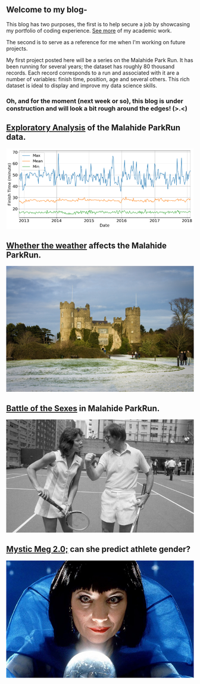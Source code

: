 
## Welcome to my blog-
This blog has two purposes, the first is to help secure a job by showcasing my portfolio of coding experience. [See more](https://github.com/caffreit) of my academic work.

The second is to serve as a reference for me when I'm working on future projects.

My first project posted here will be a series on the Malahide Park Run. It has been running for several years; the dataset has roughly 80 thousand records. Each record corresponds to a run and associated with it are a number of variables: finish time, position, age and several others. This rich dataset is ideal to display and improve my data science skills.

### Oh, and for the moment (next week or so), this blog is under construction and will look a bit rough around the edges! (>.<)


## [Exploratory Analysis](https://caffreit.github.io/ParkRun_Part_1/) of the Malahide ParkRun data.

[![png](output_17_1.png)](https://caffreit.github.io/ParkRun_Part_1/)

## [Whether the weather](https://caffreit.github.io/Weather_Effects/) affects the Malahide ParkRun.

[![jpg](4267143460_8522bed1d8_b.jpg)](https://caffreit.github.io/Weather_Effects/)


## [Battle of the Sexes](https://caffreit.github.io/Battle-of-the-Sexes-ParkRun/) in Malahide ParkRun.

[![jpg](5110.jpg)](https://caffreit.github.io/Battle-of-the-Sexes-ParkRun/)

## [Mystic Meg 2.0;](https://caffreit.github.io/Mystic-Meg-2.0-predicting-gender/) can she predict athlete gender?

[![jpg](MYSTIC-MEG_2882318b.jpg)](https://caffreit.github.io/Mystic-Meg-2.0-predicting-gender/)
